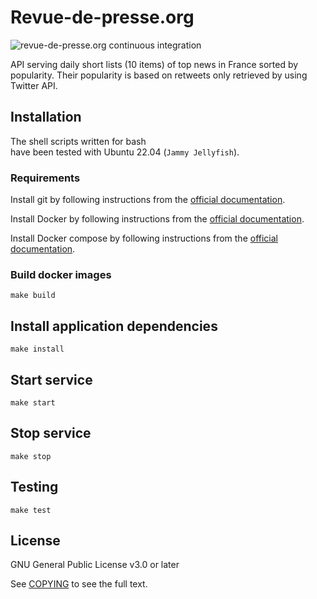# Revue-de-presse.org

![revue-de-presse.org continuous integration](https://github.com/thierrymarianne/api.revue-de-presse.org/actions/workflows/continuous-integration/badge.svg)

API serving daily short lists (10 items) of top news in France sorted by popularity.
Their popularity is based on retweets only retrieved by using Twitter API.

## Installation

The shell scripts written for bash   
have been tested with Ubuntu 22.04 (`Jammy Jellyfish`).

### Requirements

Install git by following instructions from the [official documentation](https://git-scm.org/).

Install Docker by following instructions from the [official documentation](https://docs.docker.com/install/linux/docker-ce/ubuntu/).

Install Docker compose by following instructions from the [official documentation](https://docs.docker.com/compose/install/).

### Build docker images

```
make build
```

## Install application dependencies

```
make install
```

## Start service

```
make start
```

## Stop service

```
make stop
```

## Testing

```
make test
```

## License

GNU General Public License v3.0 or later

See [COPYING](./COPYING) to see the full text.
